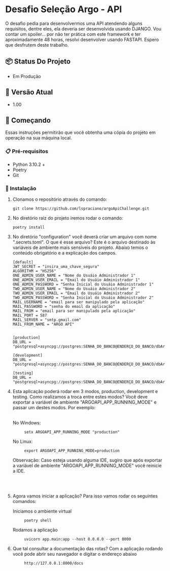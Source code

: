 # Desafio Seleção Argo - API

O desafio pedia para desenvolvermos uma API atendendo alguns requisitos,
dentre eles, ela deveria ser desenvolvida usando DJANGO. Vou contar um spoiler...
por não ter prática com este framework e ter aproximadamente 48 horas, resolvi
desenvolver usando FASTAPI. Espero que desfrutem deste trabalho.

## 📦 Status Do Projeto
- Em Produção

## 📌 Versão Atual
- 1.00

## 🚀 Começando

Essas instruções permitirão que você obtenha uma cópia do projeto em operação
na sua máquina local.

### 📋 Pré-requisitos

- Python 3.10.2 +
- Poetry
- Git

### 🔧 Instalação

1. Clonamos o repositório através do comando:

    ```
    git clone https://github.com/lspraciano/argoApiChallenge.git
    ```

2. No diretório raiz do projeto iremos rodar o comando:

    ```
    poetry install
    ```

3. No diretório "configuration" você deverá criar um arquivo com nome ".secrets.toml".
    O que é esse arquivo? Este é o arquivo destinado às variáveis de ambiente mais
    sensíveis do projeto. Abaixo temos o conteúdo obrigatório e a explicação dos
    campos.

    ```
    [default]
    JWT_SECRET = "insira_uma_chave_segura"
    ALGORITHM = "HS256"
    ONE_ADMIN_USER_NAME = "Nome do Usuáio Administrador 1"
    ONE_ADMIN_USER_EMAIL = "Email do Usuáio Administrador 1"
    ONE_ADMIN_PASSWORD = "Senha Inicial do Usuáio Administrador 1"
    TWO_ADMIN_USER_NAME = "Nome do Usuáio Administrador 2"
    TWO_ADMIN_USER_EMAIL = "Email do Usuáio Administrador 2"
    TWO_ADMIN_PASSWORD = "Senha Inicial do Usuáio Administrador 2"
    MAIL_USERNAME = "email para ser manipulado pela aplicação"
    MAIL_PASSWORD = "senha do email da aplicação"
    MAIL_FROM = "email para ser manipulado pela aplicação"
    MAIL_PORT = 587
    MAIL_SERVER = "smtp.gmail.com"
    MAIL_FROM_NAME = "ARGO API"
    
    
    [production]
    DB_URL = "postgresql+asyncpg://postgres:SENHA_DO_BANCO@ENDERÇO_DO_BANCO/dbArgoApiProd"
    
    [development]
    DB_URL = "postgresql+asyncpg://postgres:SENHA_DO_BANCO@ENDERÇO_DO_BANCO/dbArgoApiDev"
    
    [testing]
    DB_URL = "postgresql+asyncpg://postgres:SENHA_DO_BANCO@ENDERÇO_DO_BANCO/dbArgoApiTest"
    ```
   
4. Esta aplicação poderá rodar em 3 modos, production, development e testing. Como
    realizamos a troca entre estes modos? Você deve exportar a variável de ambiente
    "ARGOAPI_APP_RUNNING_MODE" e passar um destes modos. Por exemplo:
    <br></br>

   No Windows: 
      ````
           setx ARGOAPI_APP_RUNNING_MODE "production"
      ````
   No Linux: 
      ````
           export ARGOAPI_APP_RUNNING_MODE=production
      ````   

    Observação: Caso esteja usando alguma IDE, sugiro que após exportar
    a variável de ambiente "ARGOAPI_APP_RUNNING_MODE" você reinicie a IDE.   

   <br></br>
    
5. Agora vamos iniciar a aplicação? Para isso vamos rodar os seguintes
   comandos:

    Iniciamos o ambiente virtual
      ````
           poetry shell
      ````    
    Rodamos a aplicação
      ````
           uvicorn app.main:app --host 0.0.0.0 --port 8000
      ````
   
6. Que tal consultar a documentação das rotas?
    Com a aplicação rodando você pode abrir seu navegador e digitar o 
    endereço abaixo
      ````
           http://127.0.0.1:8000/docs
      ````